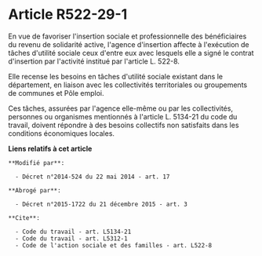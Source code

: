 # Article R522-29-1

En vue de favoriser l'insertion sociale et professionnelle des bénéficiaires du revenu de solidarité active, l'agence
d'insertion affecte à l'exécution de tâches d'utilité sociale ceux d'entre eux avec lesquels elle a signé le contrat
d'insertion par l'activité institué par l'article L. 522-8. 

Elle recense les besoins en tâches d'utilité sociale existant dans le département, en liaison avec les collectivités
territoriales ou groupements de communes et        Pôle emploi. 

Ces tâches, assurées par l'agence elle-même ou par les collectivités, personnes ou organismes mentionnés à l'article L.
5134-21 du code du travail, doivent répondre à des besoins collectifs non satisfaits dans les conditions économiques locales.

**Liens relatifs à cet article**

	**Modifié par**:

	  - Décret n°2014-524 du 22 mai 2014 - art. 17

	**Abrogé par**:

	  - Décret n°2015-1722 du 21 décembre 2015 - art. 3

	**Cite**:

	  - Code du travail - art. L5134-21
	  - Code du travail - art. L5312-1
	  - Code de l'action sociale et des familles - art. L522-8
